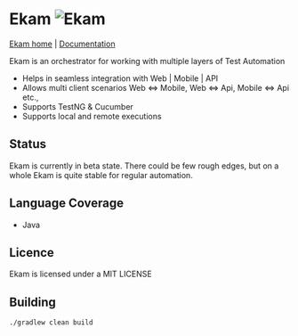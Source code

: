 # Ekam ![Ekam](https://github.com/testvagrant/ekam/actions/workflows/ekam.yml/badge.svg)
[Ekam home](https://ekam.testvagrant.ai/) | [Documentation](https://ekam.testvagrant.ai/docs/setup/ekam_setup/)

Ekam is an orchestrator for working with multiple layers of Test Automation
* Helps in seamless integration with Web | Mobile | API
* Allows multi client scenarios Web <=> Mobile, Web <=> Api, Mobile <=> Api etc.,
* Supports TestNG & Cucumber
* Supports local and remote executions

## Status
Ekam is currently in beta state. There could be few rough edges, but on a whole Ekam is quite stable for regular automation.

## Language Coverage
* Java

## Licence

Ekam is licensed under a MIT LICENSE

## Building

```shell
./gradlew clean build
```

